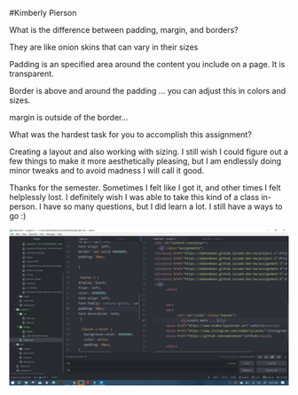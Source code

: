 #Kimberly Pierson

What is the difference between padding, margin, and borders?

They are like onion skins that can vary in their sizes

Padding is an specified area around the content you include on a page. It is transparent.

Border is above and around the padding ... you can adjust this in colors and sizes.

margin is outside of the border...

What was the hardest task for you to accomplish this assignment?

Creating a layout and also working with sizing. I still wish I could figure out a few things to make it more aesthetically pleasing, but I am endlessly doing minor tweaks and to avoid madness I will call it good.

Thanks for the semester. Sometimes I felt like I got it, and other times I felt helplessly lost. I definitely wish I was able to take this kind of a class in-person. I have so many questions, but I did learn a lot. I still have a ways to go :)



![screenshot](./images/Capture.PNG)
